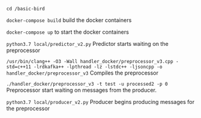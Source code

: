 `cd /basic-bird`

`docker-compose build` build the docker containers

`docker-compose up` to start the docker containers

`python3.7 local/predictor_v2.py` Predictor starts waiting on the preprocessor

`/usr/bin/clang++ -O3 -Wall handler_docker/preprocessor_v3.cpp -std=c++11 -lrdkafka++ -lpthread -lz -lstdc++ -ljsoncpp -o handler_docker/preprocessor_v3` Compiles the preprocessor

`./handler_docker/preprocessor_v3 -t test -u processed2 -p 0` Preprocessor start waiting on messages from the producer.

`python3.7 local/producer_v2.py` Producer begins producing messages for the preprocessor